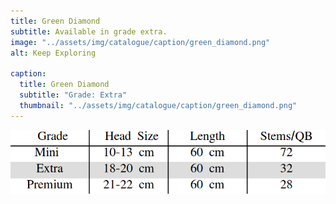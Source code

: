 ```yaml
---
title: Green Diamond
subtitle: Available in grade extra.
image: "../assets/img/catalogue/caption/green_diamond.png"
alt: Keep Exploring

caption: 
  title: Green Diamond
  subtitle: "Grade: Extra"
  thumbnail: "../assets/img/catalogue/caption/green_diamond.png"
---
```



![sizes](/assets/img/catalogue/sizes.png)


<!-- 

| Grade | Head Size | Length | Stems/QB |
|-------|-----------|--------|----------|
| Extra |  18-20 cm | 60 cm  |    32    |

| Grade | Head Size | Length | Stems/QB |
|---|---|---|---|
| Extra | 18-20 cm | 60 cm | 32 |
| Premium | 21-22 cm | 60 cm | 28 |

| Grade | Head Size | Length | Stems/QB |
|---|---|---|---|
| Mini | 10-13 cm | 60 cm | 72 | -->